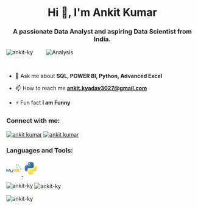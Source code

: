 <h1 align="center">Hi 👋, I'm Ankit Kumar</h1>
<h3 align="center">A passionate Data Analyst and aspiring Data Scientist from India.</h3>
<img align="right" alt="Analysis" width="400" src="https://cdn.dribbble.com/users/1162077/screenshots/3848914/programmer.gif">


<p align="left"> <img src="https://komarev.com/ghpvc/?username=ankit-ky&label=Profile%20views&color=0e75b6&style=flat" alt="ankit-ky" /> </p>

<p align="left"> <a href="https://twitter.com/" target="blank"><img src="https://img.shields.io/twitter/follow/?logo=twitter&style=for-the-badge" alt="" /></a> </p>

- 💬 Ask me about **SQL, POWER BI, Python, Advanced Excel**

- 📫 How to reach me **ankit.kyadav3027@gmail.com**

- ⚡ Fun fact **I am Funny**

<h3 align="left">Connect with me:</h3>
<p align="left">
<a href="https://linkedin.com/in/ankit kumar" target="blank"><img align="center" src="https://raw.githubusercontent.com/rahuldkjain/github-profile-readme-generator/master/src/images/icons/Social/linked-in-alt.svg" alt="ankit kumar" height="30" width="40" /></a>
<a href="https://www.hackerrank.com/ankit kumar" target="blank"><img align="center" src="https://raw.githubusercontent.com/rahuldkjain/github-profile-readme-generator/master/src/images/icons/Social/hackerrank.svg" alt="ankit kumar" height="30" width="40" /></a>
</p>

<h3 align="left">Languages and Tools:</h3>
<p align="left"> <a href="https://www.mysql.com/" target="_blank" rel="noreferrer"> <img src="https://raw.githubusercontent.com/devicons/devicon/master/icons/mysql/mysql-original-wordmark.svg" alt="mysql" width="40" height="40"/> </a> <a href="https://www.python.org" target="_blank" rel="noreferrer"> <img src="https://raw.githubusercontent.com/devicons/devicon/master/icons/python/python-original.svg" alt="python" width="40" height="40"/> </a> </p>

<p><img align="left" src="https://github-readme-stats.vercel.app/api/top-langs?username=ankit-ky&show_icons=true&locale=en&layout=compact" alt="ankit-ky" /></p>

<p>&nbsp;<img align="center" src="https://github-readme-stats.vercel.app/api?username=ankit-ky&show_icons=true&locale=en" alt="ankit-ky" /></p>

<p><img align="center" src="https://github-readme-streak-stats.herokuapp.com/?user=ankit-ky&" alt="ankit-ky" /></p>
